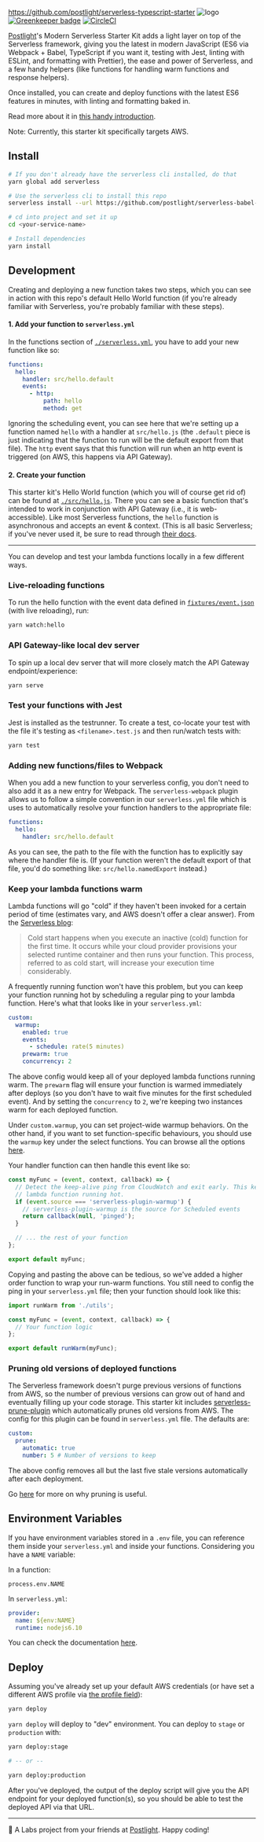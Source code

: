 https://github.com/postlight/serverless-typescript-starter
![logo](./logo.png)
[![Greenkeeper badge](https://badges.greenkeeper.io/postlight/serverless-babel-starter.svg)](https://greenkeeper.io/)
[![CircleCI](https://circleci.com/gh/postlight/serverless-babel-starter/tree/master.svg?style=svg)](https://circleci.com/gh/postlight/serverless-babel-starter/tree/master)

[Postlight](https://postlight.com)'s Modern Serverless Starter Kit adds a light layer on top of the Serverless framework, giving you the latest in modern JavaScript (ES6 via Webpack + Babel, TypeScript if you want it, testing with Jest, linting with ESLint, and formatting with Prettier), the ease and power of Serverless, and a few handy helpers (like functions for handling warm functions and response helpers).

Once installed, you can create and deploy functions with the latest ES6 features in minutes, with linting and formatting baked in.

Read more about it in [this handy introduction](https://postlight.com/trackchanges/introducing-postlights-modern-serverless-starter-kit).

Note: Currently, this starter kit specifically targets AWS.

## Install

```bash
# If you don't already have the serverless cli installed, do that
yarn global add serverless

# Use the serverless cli to install this repo
serverless install --url https://github.com/postlight/serverless-babel-starter --name <your-service-name>

# cd into project and set it up
cd <your-service-name>

# Install dependencies
yarn install
```

## Development

Creating and deploying a new function takes two steps, which you can see in action with this repo's default Hello World function (if you're already familiar with Serverless, you're probably familiar with these steps).

#### 1. Add your function to `serverless.yml`

In the functions section of [`./serverless.yml`](./serverless.yml), you have to add your new function like so:

```yaml
functions:
  hello:
    handler: src/hello.default
    events:
      - http:
          path: hello
          method: get
```

Ignoring the scheduling event, you can see here that we're setting up a function named `hello` with a handler at `src/hello.js` (the `.default` piece is just indicating that the function to run will be the default export from that file). The `http` event says that this function will run when an http event is triggered (on AWS, this happens via API Gateway).

#### 2. Create your function

This starter kit's Hello World function (which you will of course get rid of) can be found at [`./src/hello.js`](./src/hello.js). There you can see a basic function that's intended to work in conjunction with API Gateway (i.e., it is web-accessible). Like most Serverless functions, the `hello` function is asynchronous and accepts an event & context. (This is all basic Serverless; if you've never used it, be sure to read through [their docs](https://serverless.com/framework/docs/).

---

You can develop and test your lambda functions locally in a few different ways.

### Live-reloading functions

To run the hello function with the event data defined in [`fixtures/event.json`](fixtures/event.json) (with live reloading), run:

```bash
yarn watch:hello
```

### API Gateway-like local dev server

To spin up a local dev server that will more closely match the API Gateway endpoint/experience:

```bash
yarn serve
```

### Test your functions with Jest

Jest is installed as the testrunner. To create a test, co-locate your test with the file it's testing
as `<filename>.test.js` and then run/watch tests with:

```bash
yarn test
```

### Adding new functions/files to Webpack

When you add a new function to your serverless config, you don't need to also add it as a new entry
for Webpack. The `serverless-webpack` plugin allows us to follow a simple convention in our `serverless.yml`
file which is uses to automatically resolve your function handlers to the appropriate file:

```yaml
functions:
  hello:
    handler: src/hello.default
```

As you can see, the path to the file with the function has to explicitly say where the handler
file is. (If your function weren't the default export of that file, you'd do something like:
`src/hello.namedExport` instead.)

### Keep your lambda functions warm

Lambda functions will go "cold" if they haven't been invoked for a certain period of time (estimates vary, and AWS doesn't offer a clear answer). From the [Serverless blog](https://serverless.com/blog/keep-your-lambdas-warm/):

> Cold start happens when you execute an inactive (cold) function for the first time. It occurs while your cloud provider provisions your selected runtime container and then runs your function. This process, referred to as cold start, will increase your execution time considerably.

A frequently running function won't have this problem, but you can keep your function running hot by scheduling a regular ping to your lambda function. Here's what that looks like in your `serverless.yml`:

```yaml
custom:
  warmup:
    enabled: true
    events:
      - schedule: rate(5 minutes)
    prewarm: true
    concurrency: 2
```

The above config would keep all of your deployed lambda functions running warm. The `prewarm` flag will ensure your function is warmed immediately after deploys (so you don't have to wait five minutes for the first scheduled event). And by setting the `concurrency` to `2`, we're keeping two instances warm for each deployed function.

Under `custom.warmup`, you can set project-wide warmup behaviors. On the other hand, if you want to set function-specific behaviours, you should use the `warmup` key under the select functions. You can browse all the options [here](https://www.npmjs.com/package/serverless-plugin-warmup#configuration).

Your handler function can then handle this event like so:

```javascript
const myFunc = (event, context, callback) => {
  // Detect the keep-alive ping from CloudWatch and exit early. This keeps our
  // lambda function running hot.
  if (event.source === 'serverless-plugin-warmup') {
    // serverless-plugin-warmup is the source for Scheduled events
    return callback(null, 'pinged');
  }

  // ... the rest of your function
};

export default myFunc;
```

Copying and pasting the above can be tedious, so we've added a higher order function to wrap your run-warm functions. You still need to config the ping in your `serverless.yml` file; then your function should look like this:

```javascript
import runWarm from './utils';

const myFunc = (event, context, callback) => {
  // Your function logic
};

export default runWarm(myFunc);
```

### Pruning old versions of deployed functions

The Serverless framework doesn't purge previous versions of functions from AWS, so the number of previous versions can grow out of hand and eventually filling up your code storage. This starter kit includes [serverless-prune-plugin](https://github.com/claygregory/serverless-prune-plugin) which automatically prunes old versions from AWS. The config for this plugin can be found in `serverless.yml` file. The defaults are:

```yaml
custom:
  prune:
    automatic: true
    number: 5 # Number of versions to keep
```

The above config removes all but the last five stale versions automatically after each deployment.

Go [here](https://medium.com/fluidity/the-dark-side-of-aws-lambda-5c9f620b7dd2) for more on why pruning is useful.

## Environment Variables

If you have environment variables stored in a `.env` file, you can reference them inside your `serverless.yml` and inside your functions. Considering you have a `NAME` variable:

In a function:

```node
process.env.NAME
```

In `serverless.yml`:

```yaml
provider:
  name: ${env:NAME}
  runtime: nodejs6.10
```

You can check the documentation [here](https://www.npmjs.com/package/serverless-dotenv-plugin).

## Deploy

Assuming you've already set up your default AWS credentials (or have set a different AWS profile via [the profile field](serverless.yml#L25)):

```bash
yarn deploy
```

`yarn deploy` will deploy to "dev" environment. You can deploy to `stage` or `production`
with:

```bash
yarn deploy:stage

# -- or --

yarn deploy:production
```

After you've deployed, the output of the deploy script will give you the API endpoint
for your deployed function(s), so you should be able to test the deployed API via that URL.

---

🔬 A Labs project from your friends at [Postlight](https://postlight.com). Happy coding!
